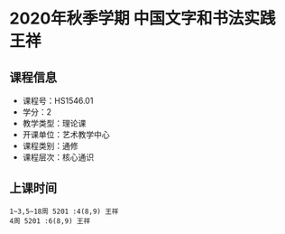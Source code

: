 # 2020年秋季学期 中国文字和书法实践 王祥






## 课程信息

- 课程号：HS1546.01
- 学分：2
- 教学类型：理论课
- 开课单位：艺术教学中心
- 课程类别：通修
- 课程层次：核心通识

## 上课时间

```
1~3,5~18周 5201 :4(8,9) 王祥
4周 5201 :6(8,9) 王祥
```

